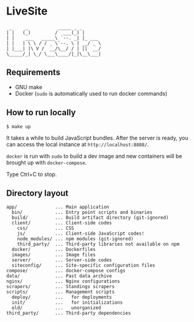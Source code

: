 LiveSite
========

```
 _     _           _____ _ _
| |   (_)         /  ___(_) |
| |    ___   _____\ `--. _| |_ ___
| |   | \ \ / / _ \`--. \ | __/ _ \
| |___| |\ V /  __/\__/ / | ||  __/
\_____/_| \_/ \___\____/|_|\__\___|
```

Requirements
------------

- GNU make
- Docker (`sudo` is automatically used to run docker commands)

How to run locally
------------------

```
$ make up
```

It takes a while to build JavaScript bundles. After the server is ready,
you can access the local instance at `http://localhost:8888/`.

`docker` is run with `sudo` to build a dev image and new containers will be
brought up with `docker-compose`.

Type Ctrl+C to stop.

Directory layout
----------------

```
app/              ... Main application
  bin/            ... Entry point scripts and binaries
  build/          ... Build artifact directory (git-ignored)
  client/         ... Client-side codes
    css/          ... CSS
    js/           ... Client-side JavaScript codes!
    node_modules/ ... npm modules (git-ignored)
    third_party/  ... Third-party libraries not available on npm
  docker/         ... Dockerfiles
  images/         ... Image files
  server/         ... Server-side codes
  siteconfig/     ... Site-specific configuration files
compose/          ... docker-compose configs
data/             ... Past data archive
nginx/            ... Nginx configurations
scrapers/         ... Standings scrapers
scripts/          ... Management scripts
  deploy/         ...   for deployments
  init/           ...   for initializations
  old/            ...   unorganized
third_party/      ... Third-party dependencies
```
